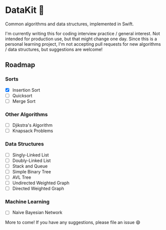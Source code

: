 # DataKit :deciduous_tree:
Common algorithms and data structures, implemented in Swift.

I'm currently writing this for coding interview practice / general interest. Not intended for production use, but that might change one day. Since this is a personal learning project, I'm not accepting pull requests for new algorithms / data structures, but suggestions are welcome!

## Roadmap
### Sorts
- [X] Insertion Sort
- [ ] Quicksort
- [ ] Merge Sort

### Other Algorithms
- [ ] Djikstra's Algorithm
- [ ] Knapsack Problems

### Data Structures
- [ ] Singly-Linked List
- [ ] Doubly-Linked List
- [ ] Stack and Queue
- [ ] Simple Binary Tree
- [ ] AVL Tree
- [ ] Undirected Weighted Graph
- [ ] Directed Weighted Graph

### Machine Learning
- [ ] Naive Bayesian Network

More to come! If you have any suggestions, please file an issue :smile:
